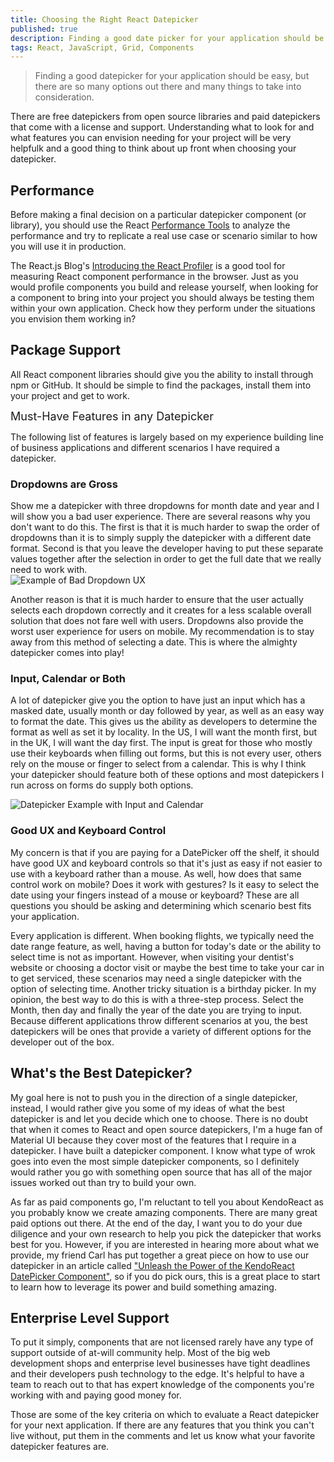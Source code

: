 ```yaml
---
title: Choosing the Right React Datepicker
published: true
description: Finding a good date picker for your application should be easy, but with so many options to take into consideration, I try to give some insight into what features I look for in a React date picker.
tags: React, JavaScript, Grid, Components
---
```


> Finding a good datepicker for your application should be easy, but there are so many options out there and many things to take into consideration.

There are free datepickers from open source libraries and paid datepickers that come with a license and support. Understanding what to look for and what features you can envision needing for your project will be very helpfulk and a good thing to think about up front when choosing your datepicker.

## Performance

Before making a final decision on a particular datepicker component (or library), you should use the React [Performance Tools](https://reactjs.org/docs/perf.html) to analyze the performance and try to replicate a real use case or scenario similar to how you will use it in production.

The React.js Blog's [Introducing the React Profiler](https://reactjs.org/blog/2018/09/10/introducing-the-react-profiler.html) is a good tool for measuring React component performance in the browser. Just as you would profile components you build and release yourself, when looking for a component to bring into your project you should always be testing them within your own application. Check how they perform under the situations you envision them working in?

## Package Support

All React component libraries should give you the ability to install through npm or GitHub. It should be simple to find the packages, install them into your project and get to work.

<span style="font-size: 18px;">Must-Have Features in any Datepicker</span>  

The following list of features is largely based on my experience building line of business applications and different scenarios I have required a datepicker.

### Dropdowns are Gross

Show me a datepicker with three dropdowns for month date and year and I will show you a bad user experience. There are several reasons why you don't want to do this. The first is that it is much harder to swap the order of dropdowns than it is to simply supply the datepicker with a different date format. Second is that you leave the developer having to put these separate values together after the selection in order to get the full date that we really need to work with.  
![Example of Bad Dropdown UX](https://d585tldpucybw.cloudfront.net/sfimages/default-source/default-album/threedropdowns.gif?sfvrsn=96df7da_1 "Example of Bad Dropdown UX")

Another reason is that it is much harder to ensure that the user actually selects each dropdown correctly and it creates for a less scalable overall solution that does not fare well with users. Dropdowns also provide the worst user experience for users on mobile. My recommendation is to stay away from this method of selecting a date. This is where the almighty datepicker comes into play!

### Input, Calendar or Both

A lot of datepicker give you the option to have just an input which has a masked date, usually month or day followed by year, as well as an easy way to format the date. This gives us the ability as developers to determine the format as well as set it by locality. In the US, I will want the month first, but in the UK, I will want the day first. The input is great for those who mostly use their keyboards when filling out forms, but this is not every user, others rely on the mouse or finger to select from a calendar. This is why I think your datepicker should feature both of these options and most datepickers I run across on forms do supply both options.  

![Datepicker Example with Input and Calendar](https://d585tldpucybw.cloudfront.net/sfimages/default-source/default-album/inputandcalendar.gif?sfvrsn=55f2ca66_1 "Datepicker Example with Input and Calendar")

### Good UX and Keyboard Control

My concern is that if you are paying for a DatePicker off the shelf, it should have good UX and keyboard controls so that it's just as easy if not easier to use with a keyboard rather than a mouse. As well, how does that same control work on mobile? Does it work with gestures? Is it easy to select the date using your fingers instead of a mouse or keyboard? These are all questions you should be asking and determining which scenario best fits your application.

Every application is different. When booking flights, we typically need the date range feature, as well, having a button for today's date or the ability to select time is not as important. However, when visiting your dentist's website or choosing a doctor visit or maybe the best time to take your car in to get serviced, these scenarios may need a single datepicker with the option of selecting time. Another tricky situation is a birthday picker. In my opinion, the best way to do this is with a three-step process. Select the Month, then day and finally the year of the date you are trying to input. Because different applications throw different scenarios at you, the best datepickers will be ones that provide a variety of different options for the developer out of the box.

## What's the Best Datepicker?

My goal here is not to push you in the direction of a single datepicker, instead, I would rather give you some of my ideas of what the best datepicker is and let you decide which one to choose. There is no doubt that when it comes to React and open source datepickers, I'm a huge fan of Material UI because they cover most of the features that I require in a datepicker. I have built a datepicker component. I know what type of wrok goes into even the most simple datepicker components, so I definitely would rather you go with something open source that has all of the major issues worked out than try to build your own.

As far as paid components go, I'm reluctant to tell you about KendoReact as you probably know we create amazing components. There are many great paid options out there. At the end of the day, I want you to do your due diligence and your own research to help you pick the datepicker that works best for you. However, if you are interested in hearing more about what we provide, my friend Carl has put together a great piece on how to use our datepicker in an article called ["Unleash the Power of the KendoReact DatePicker Component"](https://www.telerik.com/blogs/powerful-react-datepicker-component-example), so if you do pick ours, this is a great place to start to learn how to leverage its power and build something amazing.

## Enterprise Level Support

To put it simply, components that are not licensed rarely have any type of support outside of at-will community help. Most of the big web development shops and enterprise level businesses have tight deadlines and their developers push technology to the edge. It's helpful to have a team to reach out to that has expert knowledge of the components you're working with and paying good money for.

Those are some of the key criteria on which to evaluate a React datepicker for your next application. If there are any features that you think you can't live without, put them in the comments and let us know what your favorite datepicker features are.